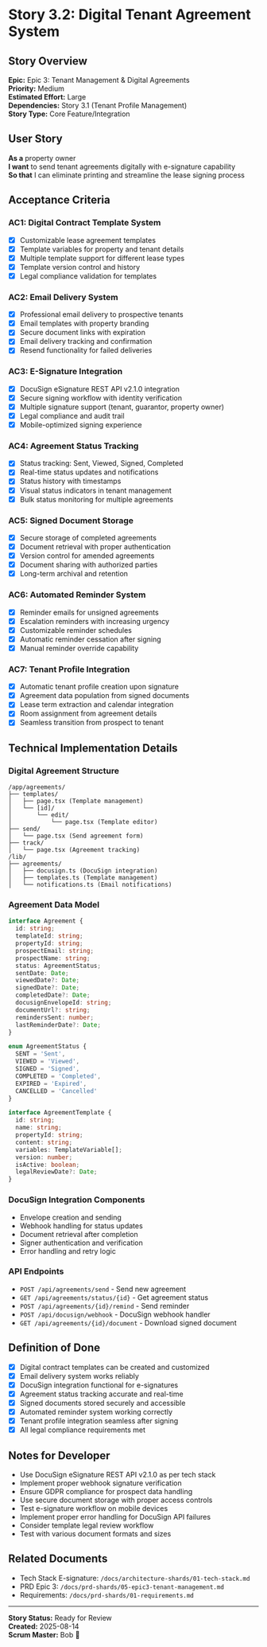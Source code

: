 # Story 3.2: Digital Tenant Agreement System

## Story Overview
**Epic:** Epic 3: Tenant Management & Digital Agreements  
**Priority:** Medium  
**Estimated Effort:** Large  
**Dependencies:** Story 3.1 (Tenant Profile Management)  
**Story Type:** Core Feature/Integration  

## User Story
**As a** property owner  
**I want** to send tenant agreements digitally with e-signature capability  
**So that** I can eliminate printing and streamline the lease signing process  

## Acceptance Criteria

### AC1: Digital Contract Template System
- [x] Customizable lease agreement templates
- [x] Template variables for property and tenant details
- [x] Multiple template support for different lease types
- [x] Template version control and history
- [x] Legal compliance validation for templates

### AC2: Email Delivery System
- [x] Professional email delivery to prospective tenants
- [x] Email templates with property branding
- [x] Secure document links with expiration
- [x] Email delivery tracking and confirmation
- [x] Resend functionality for failed deliveries

### AC3: E-Signature Integration
- [x] DocuSign eSignature REST API v2.1.0 integration
- [x] Secure signing workflow with identity verification
- [x] Multiple signature support (tenant, guarantor, property owner)
- [x] Legal compliance and audit trail
- [x] Mobile-optimized signing experience

### AC4: Agreement Status Tracking
- [x] Status tracking: Sent, Viewed, Signed, Completed
- [x] Real-time status updates and notifications
- [x] Status history with timestamps
- [x] Visual status indicators in tenant management
- [x] Bulk status monitoring for multiple agreements

### AC5: Signed Document Storage
- [x] Secure storage of completed agreements
- [x] Document retrieval with proper authentication
- [x] Version control for amended agreements
- [x] Document sharing with authorized parties
- [x] Long-term archival and retention

### AC6: Automated Reminder System
- [x] Reminder emails for unsigned agreements
- [x] Escalation reminders with increasing urgency
- [x] Customizable reminder schedules
- [x] Automatic reminder cessation after signing
- [x] Manual reminder override capability

### AC7: Tenant Profile Integration
- [x] Automatic tenant profile creation upon signature
- [x] Agreement data population from signed documents
- [x] Lease term extraction and calendar integration
- [x] Room assignment from agreement details
- [x] Seamless transition from prospect to tenant

## Technical Implementation Details

### Digital Agreement Structure
```
/app/agreements/
├── templates/
│   ├── page.tsx (Template management)
│   └── [id]/
│       └── edit/
│           └── page.tsx (Template editor)
├── send/
│   └── page.tsx (Send agreement form)
├── track/
│   └── page.tsx (Agreement tracking)
/lib/
├── agreements/
│   ├── docusign.ts (DocuSign integration)
│   ├── templates.ts (Template management)
│   └── notifications.ts (Email notifications)
```

### Agreement Data Model
```typescript
interface Agreement {
  id: string;
  templateId: string;
  propertyId: string;
  prospectEmail: string;
  prospectName: string;
  status: AgreementStatus;
  sentDate: Date;
  viewedDate?: Date;
  signedDate?: Date;
  completedDate?: Date;
  docusignEnvelopeId: string;
  documentUrl?: string;
  remindersSent: number;
  lastReminderDate?: Date;
}

enum AgreementStatus {
  SENT = 'Sent',
  VIEWED = 'Viewed',
  SIGNED = 'Signed',
  COMPLETED = 'Completed',
  EXPIRED = 'Expired',
  CANCELLED = 'Cancelled'
}

interface AgreementTemplate {
  id: string;
  name: string;
  propertyId: string;
  content: string;
  variables: TemplateVariable[];
  version: number;
  isActive: boolean;
  legalReviewDate?: Date;
}
```

### DocuSign Integration Components
- Envelope creation and sending
- Webhook handling for status updates
- Document retrieval after completion
- Signer authentication and verification
- Error handling and retry logic

### API Endpoints
- `POST /api/agreements/send` - Send new agreement
- `GET /api/agreements/status/{id}` - Get agreement status
- `POST /api/agreements/{id}/remind` - Send reminder
- `POST /api/docusign/webhook` - DocuSign webhook handler
- `GET /api/agreements/{id}/document` - Download signed document

## Definition of Done
- [x] Digital contract templates can be created and customized
- [x] Email delivery system works reliably
- [x] DocuSign integration functional for e-signatures
- [x] Agreement status tracking accurate and real-time
- [x] Signed documents stored securely and accessible
- [x] Automated reminder system working correctly
- [x] Tenant profile integration seamless after signing
- [x] All legal compliance requirements met

## Notes for Developer
- Use DocuSign eSignature REST API v2.1.0 as per tech stack
- Implement proper webhook signature verification
- Ensure GDPR compliance for prospect data handling
- Use secure document storage with proper access controls
- Test e-signature workflow on mobile devices
- Implement proper error handling for DocuSign API failures
- Consider template legal review workflow
- Test with various document formats and sizes

## Related Documents
- Tech Stack E-signature: `/docs/architecture-shards/01-tech-stack.md`
- PRD Epic 3: `/docs/prd-shards/05-epic3-tenant-management.md`
- Requirements: `/docs/prd-shards/01-requirements.md`

---
**Story Status:** Ready for Review  
**Created:** 2025-08-14  
**Scrum Master:** Bob 🏃
